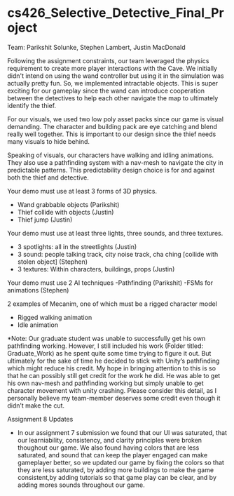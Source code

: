 # cs426_Selective_Detective_Final_Project

Team: Parikshit Solunke, Stephen Lambert, Justin MacDonald

Following the assignment constraints, our team leveraged the physics requirement to create more player interactions with the Cave. We initially didn't intend on using the wand controller but using it in the simulation was actually pretty fun. So, we implemented intractable objects. This is super exciting for our gameplay since the wand can introduce cooperation between the detectives to help each other navigate the map to ultimately identify the thief.

For our visuals, we used two low poly asset packs since our game is visual demanding. The character and building pack are eye catching and blend really well together. This is important to our design since the thief needs many visuals to hide behind. 

Speaking of visuals, our characters have walking and idling animations. They also use a pathfinding system with a nav-mesh to navigate the city in predictable patterns. This predictability design choice is for and against both the thief and detective.

Your demo must use at least 3 forms of 3D physics.
- Wand grabbable objects (Parikshit)
- Thief collide with objects (Justin)
- Thief jump (Justin)


Your demo must use at least three lights, three sounds, and three textures.
- 3 spotlights: all in the streetlights (Justin)
- 3 sound: people talking track, city noise track, cha ching [collide with stolen object] (Stephen)
- 3 textures: Within characters, buildings, props (Justin)

Your demo must use 2 AI techniques
-Pathfinding (Parikshit)
-FSMs for animations (Stephen)

2 examples of Mecanim, one of which must be a rigged character model
- Rigged walking animation
- Idle animation

*Note: Our graduate student was unable to successfully get his own pathfinding working. However, I still included his work (Folder titled: Graduate_Work) as he spent quite some time trying to figure it out. But ultimately for the sake of time he decided to stick with Unity’s pathfinding which might reduce his credit. My hope in bringing attention to this is so that he can possibly still get credit for the work he did. He was able to get his own nav-mesh and pathfinding working but simply unable to get character movement with unity crashing. Please consider this detail, as I personally believe my team-member deserves some credit even though it didn’t make the cut.

Assignment 8 Updates

- In our assignment 7 submission we found that our UI was saturated, that our learniability, consistency, and clarity principles were broken thoughout our game. We also found having colors that are less saturated, and sound that can keep the player engaged can make gameplayer better, so we updated our game by fixing the colors so that they are less saturated, by adding more buildings to make the game consistent,by adding tutorials so that game play can be clear, and by adding mores sounds  throughout our game. 




